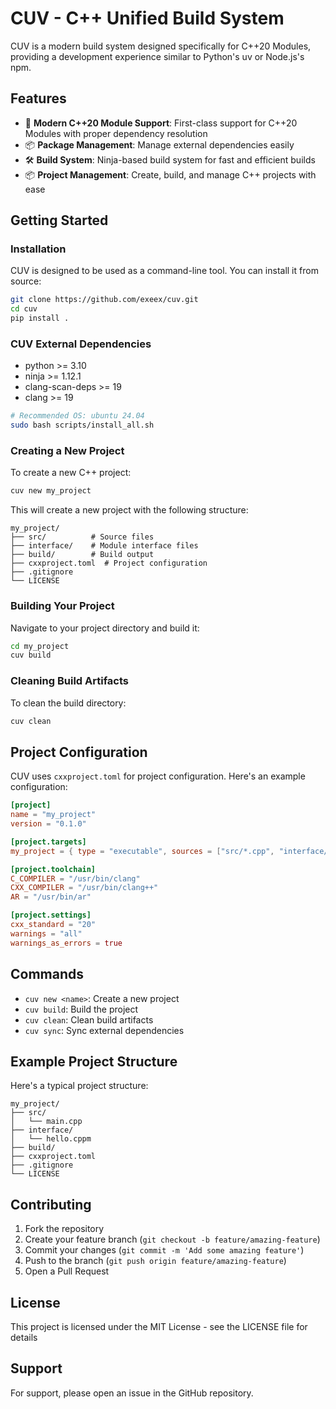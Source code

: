 # CUV - C++ Unified Build System

CUV is a modern build system designed specifically for C++20 Modules, providing a development experience similar to Python's uv or Node.js's npm.

## Features

- 🚀 **Modern C++20 Module Support**: First-class support for C++20 Modules with proper dependency resolution
- 📦 **Package Management**: Manage external dependencies easily
- 🛠️ **Build System**: Ninja-based build system for fast and efficient builds
- 📦 **Project Management**: Create, build, and manage C++ projects with ease

## Getting Started

### Installation

CUV is designed to be used as a command-line tool. You can install it from source:

```bash
git clone https://github.com/exeex/cuv.git
cd cuv
pip install .
```

### CUV External Dependencies
- python >= 3.10
- ninja >= 1.12.1
- clang-scan-deps >= 19
- clang >= 19

```bash
# Recommended OS: ubuntu 24.04
sudo bash scripts/install_all.sh
```

### Creating a New Project

To create a new C++ project:

```bash
cuv new my_project
```

This will create a new project with the following structure:
```
my_project/
├── src/          # Source files
├── interface/    # Module interface files
├── build/        # Build output
├── cxxproject.toml  # Project configuration
├── .gitignore
└── LICENSE
```

### Building Your Project

Navigate to your project directory and build it:

```bash
cd my_project
cuv build
```

### Cleaning Build Artifacts

To clean the build directory:

```bash
cuv clean
```

## Project Configuration

CUV uses `cxxproject.toml` for project configuration. Here's an example configuration:

```toml
[project]
name = "my_project"
version = "0.1.0"

[project.targets]
my_project = { type = "executable", sources = ["src/*.cpp", "interface/*.cppm"] }

[project.toolchain]
C_COMPILER = "/usr/bin/clang"
CXX_COMPILER = "/usr/bin/clang++"
AR = "/usr/bin/ar"

[project.settings]
cxx_standard = "20"
warnings = "all"
warnings_as_errors = true
```

## Commands

- `cuv new <name>`: Create a new project
- `cuv build`: Build the project
- `cuv clean`: Clean build artifacts
- `cuv sync`: Sync external dependencies

## Example Project Structure

Here's a typical project structure:
```
my_project/
├── src/
│   └── main.cpp
├── interface/
│   └── hello.cppm
├── build/
├── cxxproject.toml
├── .gitignore
└── LICENSE
```

## Contributing

1. Fork the repository
2. Create your feature branch (`git checkout -b feature/amazing-feature`)
3. Commit your changes (`git commit -m 'Add some amazing feature'`)
4. Push to the branch (`git push origin feature/amazing-feature`)
5. Open a Pull Request

## License

This project is licensed under the MIT License - see the LICENSE file for details

## Support

For support, please open an issue in the GitHub repository.
